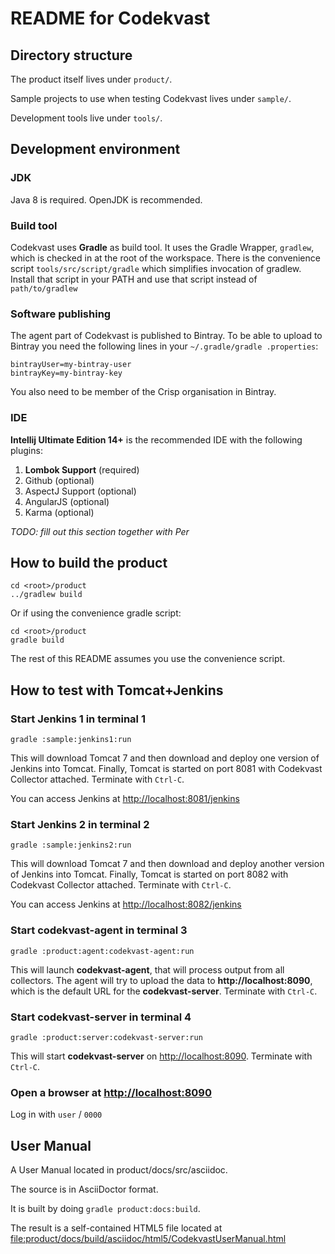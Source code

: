# README for Codekvast

## Directory structure

The product itself lives under `product/`.

Sample projects to use when testing Codekvast lives under `sample/`.

Development tools live under `tools/`.

## Development environment

### JDK

Java 8 is required. OpenJDK is recommended.

### Build tool

Codekvast uses **Gradle** as build tool. It uses the Gradle Wrapper, `gradlew`, which is checked in at the root of the workspace.
There is the convenience script `tools/src/script/gradle` which simplifies invocation of gradlew. Install that script in your PATH
and use that script instead of `path/to/gradlew`

### Software publishing
The agent part of Codekvast is published to Bintray. To be able to upload to Bintray you need the following lines in your `~/.gradle/gradle
.properties`:

    bintrayUser=my-bintray-user
    bintrayKey=my-bintray-key

You also need to be member of the Crisp organisation in Bintray.

### IDE

**Intellij Ultimate Edition 14+** is the recommended IDE with the following plugins:

1. **Lombok Support** (required)
1. Github (optional)
1. AspectJ Support (optional)
1. AngularJS (optional)
1. Karma (optional)

_TODO: fill out this section together with Per_

## How to build the product
    cd <root>/product
    ../gradlew build

Or if using the convenience gradle script:

    cd <root>/product
    gradle build

The rest of this README assumes you use the convenience script.

## How to test with Tomcat+Jenkins

### Start Jenkins 1 in terminal 1

    gradle :sample:jenkins1:run

This will download Tomcat 7 and then download and deploy one version of Jenkins into Tomcat. Finally, Tomcat is started on port 8081 with 
Codekvast Collector attached.
Terminate with `Ctrl-C`.

You can access Jenkins at [http://localhost:8081/jenkins](http://localhost:8081/jenkins)

### Start Jenkins 2 in terminal 2

    gradle :sample:jenkins2:run

This will download Tomcat 7 and then download and deploy another version of Jenkins into Tomcat. Finally, Tomcat is started on port 8082 
with 
Codekvast Collector attached.
Terminate with `Ctrl-C`.

You can access Jenkins at [http://localhost:8082/jenkins](http://localhost:8082/jenkins)

### Start codekvast-agent in terminal 3

    gradle :product:agent:codekvast-agent:run

This will launch **codekvast-agent**, that will process output from all collectors. The agent will try to upload the
data to **http://localhost:8090**, which is the default URL for the **codekvast-server**.
Terminate with `Ctrl-C`.

### Start codekvast-server in terminal 4

    gradle :product:server:codekvast-server:run

This will start **codekvast-server** on [http://localhost:8090](http://localhost:8090).
Terminate with `Ctrl-C`.

### Open a browser at [http://localhost:8090](http://localhost:8090)

Log in with `user` / `0000`

## User Manual

A User Manual located in product/docs/src/asciidoc.

The source is in AsciiDoctor format.

It is built by doing `gradle product:docs:build`.

The result is a self-contained HTML5 file located at [file:product/docs/build/asciidoc/html5/CodekvastUserManual.html]()
